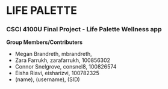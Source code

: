 # LIFE PALETTE
### CSCI 4100U Final Project - Life Palette Wellness app

**Group Members/Contributers**
- Megan Brandreth, mbrandreth,
- Zara Farrukh, zarafarrukh, 100856302
- Connor Snelgrove, consnel8, 100826574
- Eisha Riavi, eisharizvi, 100782325
- (name), (username), (SID)
